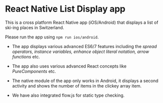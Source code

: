 # **React Native List Display app**

This is a cross platform React Native app (iOS/Android) that displays a list of ski-ing places in Switzerland.

Please run the app using `npm run ios/android`.

- The app displays various advanced ES6/7 features including the *spread operators, instance variables, enhance object literal notation, arrow functions* etc. 

- The app also uses various advanced React concepts like *PureComponents* etc.

- The native module of the app only works in Android, it displays a second activity and shows the number of items in the clickey array item.

- We have also integrated flow.js for static type checking. 